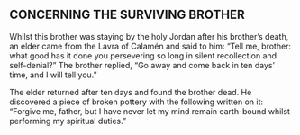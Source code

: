 ## CONCERNING THE SURVIVING BROTHER

Whilst this brother was staying by the holy Jordan after his brother’s death, an elder came from the Lavra of Calamén and said to him: “Tell me, brother: what good has it done you persevering so long in silent recollection and self-denial?” The brother replied, “Go away and come back in ten days’ time, and I will tell you.” 

The elder returned after ten days and found the brother dead. He discovered a piece of broken pottery with the following written on it: “Forgive me, father, but I have never let my mind remain earth-bound whilst performing my spiritual duties.”
